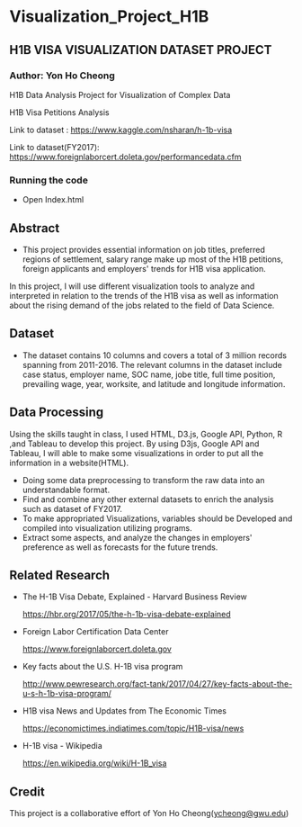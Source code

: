 # Visualization_Project_H1B

##  H1B VISA VISUALIZATION DATASET PROJECT
### Author: Yon Ho Cheong

H1B Data Analysis Project for Visualization of Complex Data

H1B Visa Petitions Analysis

Link to dataset : https://www.kaggle.com/nsharan/h-1b-visa


Link to dataset(FY2017): https://www.foreignlaborcert.doleta.gov/performancedata.cfm


### Running the code

* Open Index.html

## Abstract

* This project provides essential information on job titles, preferred regions of settlement, salary range make up most of the H1B petitions, foreign applicants and employers' trends for H1B visa application. 

In this project, I will use different visualization tools to analyze and interpreted in relation to the trends of the H1B visa as well as information about the rising demand of the jobs related to the field of Data Science.


## Dataset

* The dataset contains 10 columns and covers a total of 3 million records spanning from 2011-2016. The relevant columns in the dataset include case status, employer name, SOC name, jobe title, full time position, prevailing wage, year, worksite, and latitude and longitude information.


## Data Processing

Using the skills taught in class, I used HTML, D3.js, Google API, Python, R ,and Tableau to develop this project. By using D3js, Google API and Tableau, I will able to make some visualizations in order to put all the information in a website(HTML). 

* Doing some data preprocessing to transform the raw data into an understandable format.
* Find and combine any other external datasets to enrich the analysis such as dataset of FY2017.
* To make appropriated Visualizations, variables should be Developed and compiled into visualization utilizing programs.
* Extract some aspects, and analyze the changes in employers' preference as well as forecasts for the future trends.


## Related Research

* The H-1B Visa Debate, Explained - Harvard Business Review

   https://hbr.org/2017/05/the-h-1b-visa-debate-explained
* Foreign Labor Certification Data Center

  https://www.foreignlaborcert.doleta.gov
* Key facts about the U.S. H-1B visa program

  http://www.pewresearch.org/fact-tank/2017/04/27/key-facts-about-the-u-s-h-1b-visa-program/
* H1B visa News and Updates from The Economic Times

  https://economictimes.indiatimes.com/topic/H1B-visa/news
* H-1B visa - Wikipedia

  https://en.wikipedia.org/wiki/H-1B_visa


## Credit

This project is a collaborative effort of Yon Ho Cheong(ycheong@gwu.edu)
